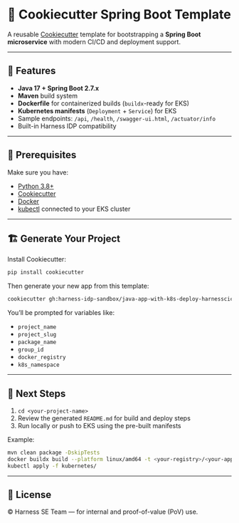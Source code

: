 # 🍪 Cookiecutter Spring Boot Template

A reusable [Cookiecutter](https://cookiecutter.readthedocs.io) template for bootstrapping a **Spring Boot microservice** with modern CI/CD and deployment support.

---

## 🚀 Features

- **Java 17 + Spring Boot 2.7.x**
- **Maven** build system  
- **Dockerfile** for containerized builds (`buildx`-ready for EKS)  
- **Kubernetes manifests** (`Deployment` + `Service`) for EKS  
- Sample endpoints: `/api`, `/health`, `/swagger-ui.html`, `/actuator/info`  
- Built-in Harness IDP compatibility

---

## 🧰 Prerequisites

Make sure you have:

- [Python 3.8+](https://www.python.org/downloads/)
- [Cookiecutter](https://cookiecutter.readthedocs.io/en/latest/installation.html)
- [Docker](https://docs.docker.com/get-docker/)
- [kubectl](https://kubernetes.io/docs/tasks/tools/) connected to your EKS cluster

---

## 🏗️ Generate Your Project

Install Cookiecutter:

```bash
pip install cookiecutter
```

Then generate your new app from this template:

```bash
cookiecutter gh:harness-idp-sandbox/java-app-with-k8s-deploy-harnesscicd
```

You’ll be prompted for variables like:

- `project_name`
- `project_slug`
- `package_name`
- `group_id`
- `docker_registry`
- `k8s_namespace`

---

## 🧭 Next Steps

1. `cd <your-project-name>`  
2. Review the generated `README.md` for build and deploy steps  
3. Run locally or push to EKS using the pre-built manifests

Example:

```bash
mvn clean package -DskipTests
docker buildx build --platform linux/amd64 -t <your-registry>/<your-app>:latest --push .
kubectl apply -f kubernetes/
```

---

## 📝 License

© Harness SE Team — for internal and proof-of-value (PoV) use.
